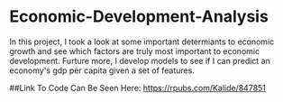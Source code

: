 # Economic-Development-Analysis

In this project, I took a look at some important determiants to economic growth and see which factors are truly most important to economic development. Furture more, I develop models to see if I can predict an economy's gdp per capita given a set of features.


##Link To Code Can Be Seen Here: https://rpubs.com/Kalide/847851
